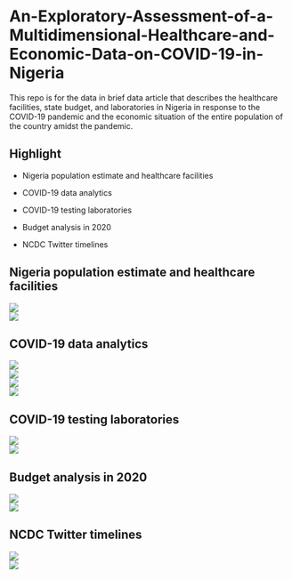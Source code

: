 # An-Exploratory-Assessment-of-a-Multidimensional-Healthcare-and-Economic-Data-on-COVID-19-in-Nigeria

This repo is for the data in brief data article that describes the healthcare facilities, state budget, and laboratories in Nigeria in response to the COVID-19 pandemic and the economic situation of the entire population of the country amidst the pandemic.

## Highlight

- Nigeria population estimate and healthcare facilities

- COVID-19 data analytics

- COVID-19 testing laboratories

- Budget analysis in 2020

- NCDC Twitter timelines


## Nigeria population estimate and healthcare facilities

<img src="Charts/Population_estimates_per_state.png">
<br>

<img src="Charts/Healthcare_facilities.png">
<br>

## COVID-19 data analytics

<img src="Charts/COVID-19_by_geopolitical_zones.png">
<br>

<img src="Charts/Daily_confirmed_cases.png">
<br>

<img src="Charts/Daily_recovered_cases.png">
<br>

<img src="Charts/Daily_death_cases.png">
<br>

## COVID-19 testing laboratories

<img src="Charts/Covid_19_lab_by_state.png">
<br>


<img src="Charts/COVID-19_lab_by_ownership.png">
<br>

## Budget analysis in 2020

<img src="Charts/Initial_and_revised_budget.png">
<br>


<img src="Charts/budgetbygeo.png">
<br>


## NCDC Twitter timelines

<img src="Charts/NCDC_daily_tweets.png">
<br>

<img src="Word_cloud_of_NCDC_tweet.png">
<br>

